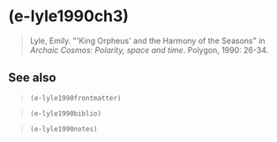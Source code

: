 # (e-lyle1990ch3)
> Lyle, Emily. "'King Orpheus' and the Harmony of the Seasons" in *Archaic Cosmos: Polarity, space and time*. Polygon, 1990: 26-34.
## See also
> `(e-lyle1990frontmatter)`

> `(e-lyle1990biblio)`

> `(e-lyle1990notes)`